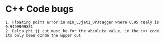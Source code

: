 # C++ Code bugs

    1. Floating point error in min_LJjet1_DPJtagger where 0.95 realy is 0.9499999881
    2. Delta phi jj cut must be for the absolute value, in the c++ code its only been donde the upper cut